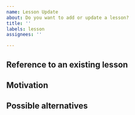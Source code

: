 ```yaml
---
name: Lesson Update
about: Do you want to add or update a lesson?
title: ''
labels: lesson
assignees: ''

---
```


## Reference to an existing lesson



## Motivation



## Possible alternatives
